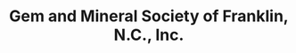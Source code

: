 ---
layout: repo
title: "Gem and Mineral Society of Franklin, N.C., Inc."
id: 4952
permalink: repos/4952/
---